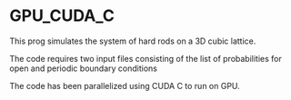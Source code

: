 # GPU_CUDA_C

This prog simulates the system of hard rods on a 3D cubic lattice. 

The code requires two input files consisting of the list of probabilities for open and periodic boundary conditions

The code has been parallelized using CUDA C to run on GPU. 
